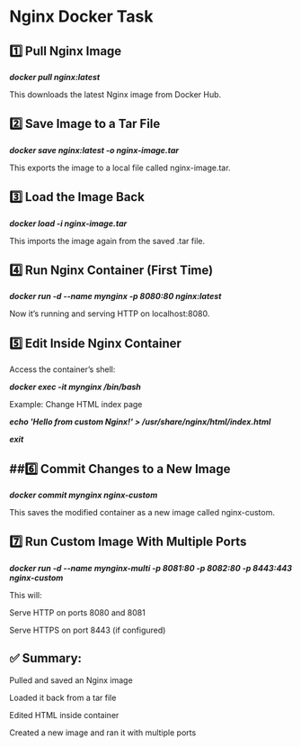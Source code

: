 # Nginx Docker Task

1️⃣ Pull Nginx Image
---
***docker pull nginx:latest***

This downloads the latest Nginx image from Docker Hub.

2️⃣ Save Image to a Tar File
---
***docker save nginx:latest -o nginx-image.tar***

This exports the image to a local file called nginx-image.tar.

3️⃣ Load the Image Back
---
***docker load -i nginx-image.tar***

This imports the image again from the saved .tar file.

4️⃣ Run Nginx Container (First Time)
---
***docker run -d --name mynginx -p 8080:80 nginx:latest***

Now it’s running and serving HTTP on localhost:8080.

5️⃣ Edit Inside Nginx Container
---
Access the container’s shell:

***docker exec -it mynginx /bin/bash***

Example: Change HTML index page

***echo 'Hello from custom Nginx!' > /usr/share/nginx/html/index.html***

***exit***

##6️⃣ Commit Changes to a New Image
---
***docker commit mynginx nginx-custom***

This saves the modified container as a new image called nginx-custom.

7️⃣ Run Custom Image With Multiple Ports
---
***docker run -d --name mynginx-multi -p 8081:80 -p 8082:80 -p 8443:443 nginx-custom***

This will:

Serve HTTP on ports 8080 and 8081

Serve HTTPS on port 8443 (if configured)

✅ Summary:
---
Pulled and saved an Nginx image

Loaded it back from a tar file

Edited HTML inside container

Created a new image and ran it with multiple ports



